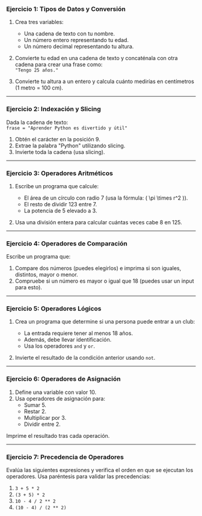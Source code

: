 ### **Ejercicio 1: Tipos de Datos y Conversión**
1. Crea tres variables:
   - Una cadena de texto con tu nombre.
   - Un número entero representando tu edad.
   - Un número decimal representando tu altura.

2. Convierte tu edad en una cadena de texto y concaténala con otra cadena para crear una frase como:  
   `"Tengo 25 años."`

3. Convierte tu altura a un entero y calcula cuánto medirías en centímetros (1 metro = 100 cm).

---

### **Ejercicio 2: Indexación y Slicing**
Dada la cadena de texto:  
`frase = "Aprender Python es divertido y útil"`

1. Obtén el carácter en la posición 9.
2. Extrae la palabra "Python" utilizando slicing.
3. Invierte toda la cadena (usa slicing).

---

### **Ejercicio 3: Operadores Aritméticos**
1. Escribe un programa que calcule:
   - El área de un círculo con radio 7 (usa la fórmula: \( \pi \times r^2 \)).
   - El resto de dividir 123 entre 7.
   - La potencia de 5 elevado a 3.

2. Usa una división entera para calcular cuántas veces cabe 8 en 125.

---

### **Ejercicio 4: Operadores de Comparación**
Escribe un programa que:
1. Compare dos números (puedes elegirlos) e imprima si son iguales, distintos, mayor o menor.
2. Compruebe si un número es mayor o igual que 18 (puedes usar un input para esto).

---

### **Ejercicio 5: Operadores Lógicos**
1. Crea un programa que determine si una persona puede entrar a un club:
   - La entrada requiere tener al menos 18 años.
   - Además, debe llevar identificación.
   - Usa los operadores `and` y `or`.

2. Invierte el resultado de la condición anterior usando `not`.

---

### **Ejercicio 6: Operadores de Asignación**
1. Define una variable con valor 10.
2. Usa operadores de asignación para:
   - Sumar 5.
   - Restar 2.
   - Multiplicar por 3.
   - Dividir entre 2.

Imprime el resultado tras cada operación.

---

### **Ejercicio 7: Precedencia de Operadores**
Evalúa las siguientes expresiones y verifica el orden en que se ejecutan los operadores. Usa paréntesis para validar las precedencias:
1. `3 + 5 * 2`
2. `(3 + 5) * 2`
3. `10 - 4 / 2 ** 2`
4. `(10 - 4) / (2 ** 2)`
